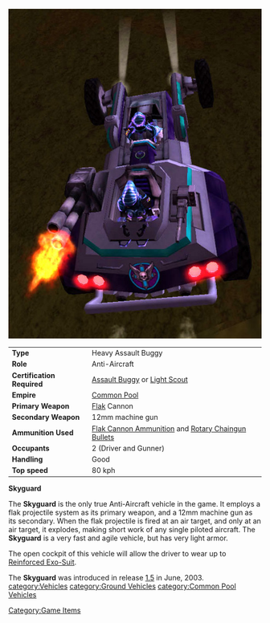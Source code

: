 ![](images/Skyguard.jpg "Skyguard.jpg")

|                            |                                                                                                                                     |
| -------------------------- | ----------------------------------------------------------------------------------------------------------------------------------- |
| **Type**                   | Heavy Assault Buggy                                                                                                                 |
| **Role**                   | Anti-Aircraft                                                                                                                       |
| **Certification Required** | [Assault Buggy](<Assault_Buggy_(Certification)>) or [Light Scout](Light_Scout.md)                             |
| **Empire**                 | [Common Pool](Common_Pool.md)                                                                                            |
| **Primary Weapon**         | [Flak](Flak.md) Cannon                                                                                                   |
| **Secondary Weapon**       | 12mm machine gun                                                                                                                    |
| **Ammunition Used**        | [Flak Cannon Ammunition](Flak_Cannon_Ammunition.md) and [Rotary Chaingun Bullets](Rotary_Chaingun_Bullets.md) |
| **Occupants**              | 2 (Driver and Gunner)                                                                                                               |
| **Handling**               | Good                                                                                                                                |
| **Top speed**              | 80 kph                                                                                                                              |

**Skyguard**

The **Skyguard** is the only true Anti-Aircraft vehicle in the game. It
employs a flak projectile system as its primary weapon, and a 12mm
machine gun as its secondary. When the flak projectile is fired at an
air target, and only at an air target, it explodes, making short work of
any single piloted aircraft. The **Skyguard** is a very fast and agile
vehicle, but has very light armor.

The open cockpit of this vehicle will allow the driver to wear up to
[Reinforced Exo-Suit](Reinforced_Exo-Suit.md).

The **Skyguard** was introduced in release [1.5](1.md.5) in
June, 2003. [category:Vehicles](category:Vehicles.md)
[category:Ground Vehicles](category:Ground_Vehicles.md)
[category:Common Pool
Vehicles](category:Common_Pool_Vehicles.md)

[Category:Game Items](Category:Game_Items.md)
